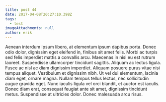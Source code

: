 ```yaml
---
title: post 44
date: 2017-04-08T20:27:10.398Z
tags:
  - test
imageAttachments: null
author: erik
---
```


Aenean interdum ipsum libero, at elementum ipsum dapibus porta. Donec odio dolor, dignissim eget eleifend in, finibus sit amet felis. Morbi ac turpis sed felis imperdiet mattis a convallis arcu. Maecenas in nisi eu est rutrum laoreet. Suspendisse ullamcorper tincidunt sagittis. Aliquam ac lectus ligula. Fusce ac nisl ac diam dignissim imperdiet. Aliquam posuere purus vitae nisi tempus aliquet. Vestibulum et dignissim nibh. Ut vel dui elementum, lacinia diam eget, ornare magna. Nullam tempus tellus lectus, nec sollicitudin augue gravida eget. Nunc iaculis ligula vel orci blandit, et auctor est iaculis. Donec diam erat, consequat feugiat ante sit amet, dignissim tincidunt metus. Suspendisse at ultricies dolor. Donec malesuada arcu risus.
